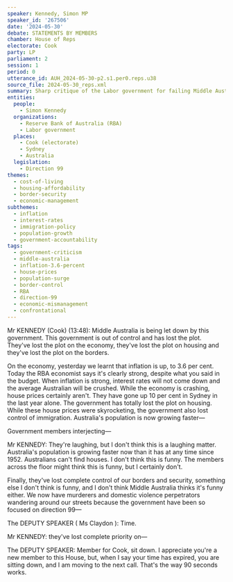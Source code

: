 ```yaml
---
speaker: Kennedy, Simon MP
speaker_id: '267506'
date: '2024-05-30'
debate: STATEMENTS BY MEMBERS
chamber: House of Reps
electorate: Cook
party: LP
parliament: 2
session: 1
period: 0
utterance_id: AUH_2024-05-30-p2.s1.per0.reps.u38
source_file: 2024-05-30_reps.xml
summary: Sharp critique of the Labor government for failing Middle Australia on three fronts - rising inflation and interest rates, skyrocketing house prices amid population surge, and loss of border control with criminals in community. Kennedy argues the government has lost control of key policy areas.
entities:
  people:
    - Simon Kennedy
  organizations:
    - Reserve Bank of Australia (RBA)
    - Labor government
  places:
    - Cook (electorate)
    - Sydney
    - Australia
  legislation:
    - Direction 99
themes:
  - cost-of-living
  - housing-affordability
  - border-security
  - economic-management
subthemes:
  - inflation
  - interest-rates
  - immigration-policy
  - population-growth
  - government-accountability
tags:
  - government-criticism
  - middle-australia
  - inflation-3.6-percent
  - house-prices
  - population-surge
  - border-control
  - RBA
  - direction-99
  - economic-mismanagement
  - confrontational
---
```


Mr KENNEDY (Cook) (13:48): Middle Australia is being let down by this government. This government is out of control and has lost the plot. They've lost the plot on the economy, they've lost the plot on housing and they've lost the plot on the borders.

On the economy, yesterday we learnt that inflation is up, to 3.6 per cent. Today the RBA economist says it's clearly strong, despite what you said in the budget. When inflation is strong, interest rates will not come down and the average Australian will be crushed. While the economy is crashing, house prices certainly aren't. They have gone up 10 per cent in Sydney in the last year alone. The government has totally lost the plot on housing. While these house prices were skyrocketing, the government also lost control of immigration. Australia's population is now growing faster—

Government members interjecting—

Mr KENNEDY: They're laughing, but I don't think this is a laughing matter. Australia's population is growing faster now than it has at any time since 1952. Australians can't find houses. I don't think this is funny. The members across the floor might think this is funny, but I certainly don't.

Finally, they've lost complete control of our borders and security, something else I don't think is funny, and I don't think Middle Australia thinks it's funny either. We now have murderers and domestic violence perpetrators wandering around our streets because the government have been so focused on direction 99—

The DEPUTY SPEAKER ( Ms Claydon ): Time.

Mr KENNEDY: they've lost complete priority on—

The DEPUTY SPEAKER: Member for Cook, sit down. I appreciate you're a new member to this House, but, when I say your time has expired, you are sitting down, and I am moving to the next call. That's the way 90 seconds works.
